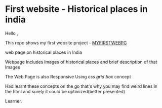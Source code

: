 # First website - Historical places in india
Hello ,


This repo shows my first website project - [MYFIRSTWEBPG](https://anii693.github.io/Historical-places-in-India.github.io/)


web page on historical places in India


Webpage Includes Images of historical places and brief description of that Images


The Web Page is also Responsive Using *css grid box* concept


Had learnt these concepts on the go that's why you may find weird lines in the html and surely it could be optimized(better presented)



Learner.
